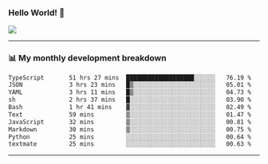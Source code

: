 ### Hello World! 👋

<a>
  <img align="center" src="https://github-readme-stats.vercel.app/api?username=megatunger&count_private=true&include_all_commits=true&bg_color=30,56CCF2,2F80ED&title_color=fff&text_color=fff" />
</a>

------
### 📊 My monthly development breakdown

<!--START_SECTION:waka-->

```txt
TypeScript       51 hrs 27 mins  ███████████████████░░░░░░   76.19 %
JSON             3 hrs 23 mins   █▒░░░░░░░░░░░░░░░░░░░░░░░   05.01 %
YAML             3 hrs 11 mins   █▒░░░░░░░░░░░░░░░░░░░░░░░   04.73 %
sh               2 hrs 37 mins   █░░░░░░░░░░░░░░░░░░░░░░░░   03.90 %
Bash             1 hr 41 mins    ▓░░░░░░░░░░░░░░░░░░░░░░░░   02.49 %
Text             59 mins         ▒░░░░░░░░░░░░░░░░░░░░░░░░   01.47 %
JavaScript       32 mins         ▒░░░░░░░░░░░░░░░░░░░░░░░░   00.81 %
Markdown         30 mins         ▒░░░░░░░░░░░░░░░░░░░░░░░░   00.75 %
Python           25 mins         ░░░░░░░░░░░░░░░░░░░░░░░░░   00.64 %
textmate         25 mins         ░░░░░░░░░░░░░░░░░░░░░░░░░   00.63 %
```

<!--END_SECTION:waka-->

------

